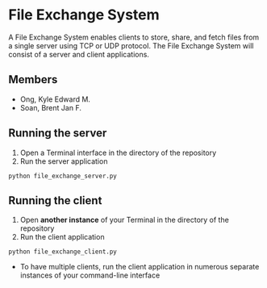 # File Exchange System
A File Exchange System enables clients to store, share, and fetch files from a single server using TCP or UDP protocol. The File Exchange System will consist of a server and client applications.

## Members
- Ong, Kyle Edward M.
- Soan, Brent Jan F.

## Running the server
1. Open a Terminal interface in the directory of the repository
2. Run the server application
```
python file_exchange_server.py
```

## Running the client
1. Open **another instance** of your Terminal in the directory of the repository
3. Run the client application
```
python file_exchange_client.py
```
- To have multiple clients, run the client application in numerous separate instances of your command-line interface
